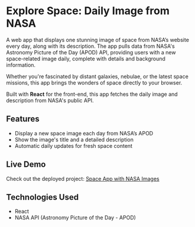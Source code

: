 # Explore Space: Daily Image from NASA

A web app that displays one stunning image of space from NASA’s website every day, along with its description. The app pulls data from NASA's Astronomy Picture of the Day (APOD) API, providing users with a new space-related image daily, complete with details and background information.

Whether you're fascinated by distant galaxies, nebulae, or the latest space missions, this app brings the wonders of space directly to your browser.

Built with **React** for the front-end, this app fetches the daily image and description from NASA's public API.

## Features
- Display a new space image each day from NASA’s APOD
- Show the image's title and a detailed description
- Automatic daily updates for fresh space content


## Live Demo
Check out the deployed project: [Space App with NASA Images](https://nasa-spaceapp.vercel.app)

## Technologies Used
- React
- NASA API (Astronomy Picture of the Day - APOD)
